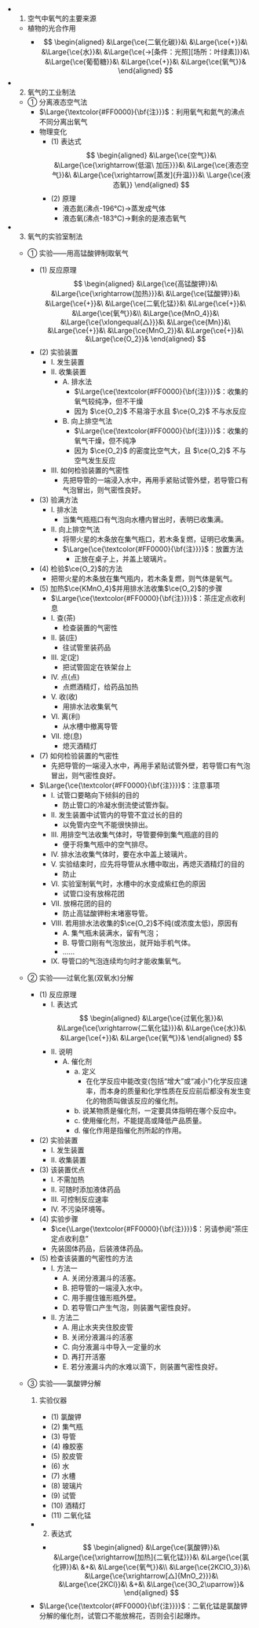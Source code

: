 - 1. 空气中氧气的主要来源
  - 植物的光合作用
    - $$
      \begin{aligned}
      &\Large{\ce{二氧化碳}}&\ &\Large{\ce{+}}&\ &\Large{\ce{水}}&\ &\Large{\ce{->[条件：光照][场所：叶绿素]}}&\ &\Large{\ce{葡萄糖}}&\ &\Large{\ce{+}}&\ &\Large{\ce{氧气}}&
      \end{aligned}
      $$
- 2. 氧气的工业制法
  - ① 分离液态空气法
    - $\Large{\textcolor{#FF0000}{\bf{注}}}$：利用氧气和氮气的沸点不同分离出氧气
    - 物理变化
      - (1) 表达式
        $$
        \begin{aligned}
        &\Large{\ce{空气}}&\ &\Large{\ce{\xrightarrow{低温\ 加压}}}&\ &\Large{\ce{液态空气}}&\ &\Large{\ce{\xrightarrow[蒸发]{升温}}}&\ \Large{\ce{液态氧}}
        \end{aligned}
        $$
      - (2) 原理
        - 液态氮(沸点-196℃)->蒸发成气体
        - 液态氧(沸点-183℃)->剩余的是液态氧气
- 3. 氧气的实验室制法

  - ① 实验——用高锰酸钾制取氧气
    - (1) 反应原理
      $$
      \begin{aligned}
      &\Large{\ce{高锰酸钾}}&\ &\Large{\ce{\xrightarrow{加热}}}&\ &\Large{\ce{锰酸钾}}&\ &\Large{\ce{+}}&\ &\Large{\ce{二氧化锰}}&\ &\Large{\ce{+}}&\ &\Large{\ce{氧气}}&\\
      &\Large{\ce{MnO_4}}&\ &\Large{\ce{\xlongequal{△}}}&\ &\Large{\ce{Mn}}&\ &\Large{\ce{+}}&\ &\Large{\ce{MnO_2}}&\ &\Large{\ce{+}}&\ &\Large{\ce{O_2}}&
      \end{aligned}
      $$
    - (2) 实验装置
      - I. 发生装置
      - II. 收集装置
        - A. 排水法
          - $\Large{\ce{\textcolor{#FF0000}{\bf{注}}}}$：收集的氧气较纯净，但不干燥
          - 因为 $\ce{O_2}$ 不易溶于水且 $\ce{O_2}$ 不与水反应
        - B. 向上排空气法
          - $\Large{\ce{\textcolor{#FF0000}{\bf{注}}}}$：收集的氧气干燥，但不纯净
          - 因为 $\ce{O_2}$ 的密度比空气大，且 $\ce{O_2}$ 不与空气发生反应
      - III. 如何检验装置的气密性
        - 先把导管的一端浸入水中，再用手紧贴试管外壁，若导管口有气泡冒出，则气密性良好。
    - (3) 验满方法
      - I. 排水法
        - 当集气瓶瓶口有气泡向水槽内冒出时，表明已收集满。
      - II. 向上排空气法
        - 将带火星的木条放在集气瓶口，若木条复燃，证明已收集满。
        - $\Large{\ce{\textcolor{#FF0000}{\bf{注}}}}$：放置方法
          - 正放在桌子上，并盖上玻璃片。
    - (4) 检验$\ce{O_2}$的方法
      - 把带火星的木条放在集气瓶内，若木条复燃，则气体是氧气。
    - (5) 加热$\ce{KMnO_4}$并用排水法收集$\ce{O_2}$的步骤
      - $\Large{\ce{\textcolor{#FF0000}{\bf{注}}}}$：茶庄定点收利息
      - I. 查(茶)
        - 检查装置的气密性
      - II. 装(庄)
        - 往试管里装药品
      - III. 定(定)
        - 把试管固定在铁架台上
      - IV. 点(点)
        - 点燃酒精灯，给药品加热
      - V. 收(收)
        - 用排水法收集氧气
      - VI. 离(利)
        - 从水槽中撤离导管
      - VII. 熄(息)
        - 熄灭酒精灯
    - (7) 如何检验装置的气密性
      - 先把导管的一端浸入水中，再用手紧贴试管外壁，若导管口有气泡冒出，则气密性良好。
    - $\Large{\ce{\textcolor{#FF0000}{\bf{注}}}}$：注意事项
      - I. 试管口要略向下倾斜的目的
        - 防止管口的冷凝水倒流使试管炸裂。
      - II. 发生装置中试管内的导管不宜过长的目的
        - 以免管内空气不能很快排出。
      - III. 用排空气法收集气体时，导管要伸到集气瓶底的目的
        - 便于将集气瓶中的空气排尽。
      - IV. 排水法收集气体时，要在水中盖上玻璃片。
      - V. 实验结束时，应先将导管从水槽中取出，再熄灭酒精灯的目的
        - 防止
      - VI. 实验室制氧气时，水槽中的水变成紫红色的原因
        - 试管口没有放棉花团
      - VII. 放棉花团的目的
        - 防止高锰酸钾粉末堵塞导管。
      - VIII. 若用排水法收集的$\ce{O_2}$不纯(或浓度太低)，原因有
        - A. 集气瓶未装满水，留有气泡；
        - B. 导管口刚有气泡放出，就开始手机气体。
        - ......
      - IX. 导管口的气泡连续均匀时才能收集氧气。
  - ② 实验——过氧化氢(双氧水)分解
    - (1) 反应原理
      - I. 表达式
        $$
        \begin{aligned}
        &\Large{\ce{过氧化氢}}&\ &\Large{\ce{\xrightarrow{二氧化锰}}}&\ &\Large{\ce{水}}&\ &\Large{\ce{+}}&\ &\Large{\ce{氧气}}&
        \end{aligned}
        $$
      - II. 说明
        - A. 催化剂
          - a. 定义
            - 在化学反应中能改变(包括“增大”或“减小”)化学反应速率，而本身的质量和化学性质在反应前后都没有发生变化的物质叫做该反应的催化剂。
          - b. 说某物质是催化剂，一定要具体指明在哪个反应中。
          - c. 使用催化剂，不能提高或降低产品质量。
          - d. 催化作用是指催化剂所起的作用。
    - (2) 实验装置
      - I. 发生装置
      - II. 收集装置
    - (3) 该装置优点
      - I. 不需加热
      - II. 可随时添加液体药品
      - III. 可控制反应速率
      - IV. 不污染环境等。
    - (4) 实验步骤
      - $\ce{\Large{\textcolor{#FF0000}{\bf{注}}}}$：另请参阅“茶庄定点收利息”
      - 先装固体药品，后装液体药品。
    - (5) 检查该装置的气密性的方法
      - I. 方法一
        - A. 关闭分液漏斗的活塞。
        - B. 把导管的一端浸入水中。
        - C. 用手握住锥形瓶外壁。
        - D. 若导管口产生气泡，则装置气密性良好。
      - II. 方法二
        - A. 用止水夹夹住胶皮管
        - B. 关闭分液漏斗的活塞
        - C. 向分液漏斗中导入一定量的水
        - D. 再打开活塞
        - E. 若分液漏斗内的水难以滴下，则装置气密性良好。
  - ③ 实验——氯酸钾分解

    1. 实验仪器

       - (1) 氯酸钾
       - (2) 集气瓶
       - (3) 导管
       - (4) 橡胶塞
       - (5) 胶皮管
       - (6) 水
       - (7) 水槽
       - (8) 玻璃片
       - (9) 试管
       - (10) 酒精灯
       - (11) 二氧化锰

    - 2. 表达式
      - $$
        \begin{aligned}
        &\Large{\ce{氯酸钾}}&\ &\Large{\ce{\xrightarrow[加热]{二氧化锰}}}&\ &\Large{\ce{氯化钾}}&\ &+&\ &\Large{\ce{氧气}}&\\
        &\Large{\ce{2KClO_3}}&\ &\Large{\ce{\xrightarrow[△]{MnO_2}}}&\ &\Large{\ce{2KCl}}&\ &+&\ &\Large{\ce{3O_2\uparrow}}&
        \end{aligned}
        $$
    - $\Large{\ce{\textcolor{#FF0000}{\bf{注}}}}$：二氧化锰是氯酸钾分解的催化剂，试管口不能放棉花，否则会引起爆炸。
